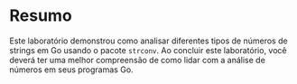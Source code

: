 # Resumo

Este laboratório demonstrou como analisar diferentes tipos de números de strings em Go usando o pacote `strconv`. Ao concluir este laboratório, você deverá ter uma melhor compreensão de como lidar com a análise de números em seus programas Go.
